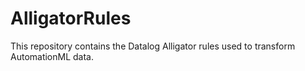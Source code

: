 # AlligatorRules

This repository contains the Datalog Alligator rules used to transform AutomationML data.
